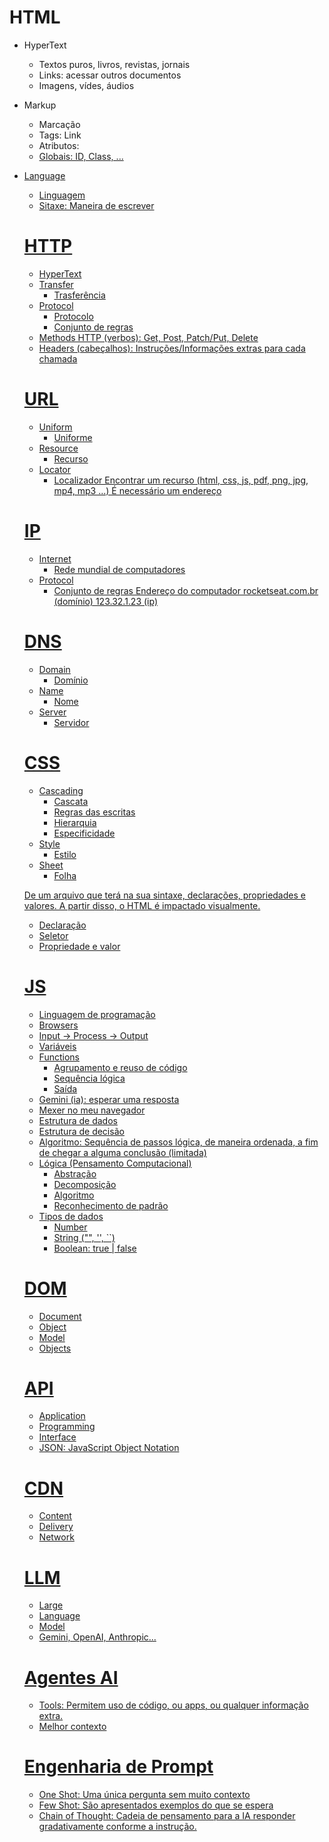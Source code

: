 # HTML
- HyperText
  - Textos puros, livros, revistas, jornais
  - Links: acessar outros documentos
  - Imagens, vídes, áudios
- Markup
  - Marcação
  - Tags: <a> Link </a>
  - Atributos: <a href="https://rocketseat.com.br">
  - Globais: ID, Class, ...
- Language
  - Linguagem
  - Sitaxe: Maneira de escrever

  # HTTP
  - HyperText
  - Transfer
    - Trasferência
  - Protocol
    - Protocolo
    - Conjunto de regras
  - Methods HTTP (verbos): Get, Post, Patch/Put, Delete
  - Headers (cabeçalhos): Instruções/Informações extras para cada chamada


  # URL
  - Uniform
    - Uniforme
  - Resource
    - Recurso
  - Locator
    - Localizador
  Encontrar um recurso (html, css, js, pdf, png, jpg, mp4, mp3 ...)
  É necessário um endereço

  # IP
  - Internet
    - Rede mundial de computadores
  - Protocol
    - Conjunto de regras
  Endereço do computador
  rocketseat.com.br (domínio)
  123.32.1.23 (ip)

  # DNS
  - Domain
    - Domínio
  - Name
    - Nome
  - Server
    - Servidor

  # CSS
  - Cascading
    - Cascata
    - Regras das escritas
    - Hierarquia
    - Especificidade
  - Style
    - Estilo
  - Sheet
    - Folha

  De um arquivo que terá na sua sintaxe, declarações, propriedades e valores.
  A partir disso, o HTML é impactado visualmente.

  - Declaração
  - Seletor
  - Propriedade e valor

  # JS
  - Linguagem de programação
  - Browsers
  - Input -> Process -> Output
  - Variáveis
  - Functions
    - Agrupamento e reuso de código
    - Sequência lógica
    - Saída
  - Gemini (ia): esperar uma resposta
  - Mexer no meu navegador
  - Estrutura de dados
  - Estrutura de decisão
  - Algoritmo: Sequência de passos lógica, de maneira ordenada, a fim de chegar a alguma conclusão (limitada)
  - Lógica (Pensamento Computacional)
    - Abstração
    - Decomposição
    - Algoritmo
    - Reconhecimento de padrão
  - Tipos de dados
    - Number
    - String ("", '', ``)
    - Boolean: true | false

  # DOM
  - Document
  - Object
  - Model
  - Objects

  # API
  - Application
  - Programming
  - Interface
  - JSON: JavaScript Object Notation

  # CDN
  - Content
  - Delivery
  - Network

  # LLM
  - Large
  - Language
  - Model
  - Gemini, OpenAI, Anthropic...

  # Agentes AI
  - Tools: Permitem uso de código, ou apps, ou qualquer informação extra.
  - Melhor contexto

  # Engenharia de Prompt
  - One Shot: Uma única pergunta sem muito contexto
  - Few Shot: São apresentados exemplos do que se espera
  - Chain of Thought: Cadeia de pensamento para a IA responder gradativamente conforme a instrução.